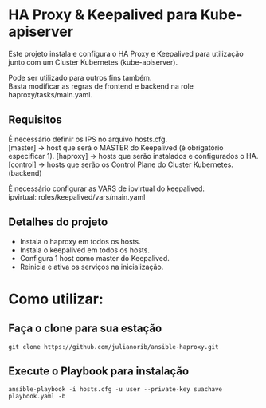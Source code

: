 # HA Proxy & Keepalived para Kube-apiserver

Este projeto instala e configura o HA Proxy e Keepalived para utilização junto com um Cluster Kubernetes (kube-apiserver). 

Pode ser utilizado para outros fins também.\
Basta modificar as regras de frontend e backend na role haproxy/tasks/main.yaml.

## Requisitos 

É necessário definir os IPS no arquivo hosts.cfg.\
[master]        -> host que será o MASTER do Keepalived (é obrigatório especificar 1).
[haproxy]       -> hosts que serão instalados e configurados o HA.
[control]       -> hosts que serão os Control Plane do Cluster Kubernetes. (backend)

É necessário configurar as VARS de ipvirtual do keepalived.\
ipvirtual:      roles/keepalived/vars/main.yaml

## Detalhes do projeto

- Instala o haproxy em todos os hosts.
- Instala o keepalived em todos os hosts.
- Configura 1 host como master do Keepalived.
- Reinicia e ativa os serviços na inicialização.

# Como utilizar:

## Faça o clone para sua estação
```
git clone https://github.com/julianorib/ansible-haproxy.git
```

## Execute o Playbook para instalação

```
ansible-playbook -i hosts.cfg -u user --private-key suachave playbook.yaml -b
```

